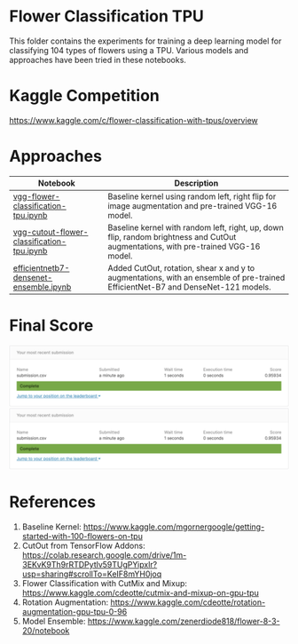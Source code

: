 # Flower Classification TPU

This folder contains the experiments for training a deep learning model for classifying 104 types of flowers using a TPU. Various models and approaches have been tried in these notebooks.

# Kaggle Competition

https://www.kaggle.com/c/flower-classification-with-tpus/overview

# Approaches

|       Notebook        |                       Description                       |
| --------------------- | ------------------------------------------------------- |
|[vgg-flower-classification-tpu.ipynb](https://github.com/anujdutt9/Kaggle-Competitions/blob/master/Flower-Classification-TPU/vgg-flower-classification-tpu.ipynb)| Baseline kernel using random left, right flip for image augmentation and pre-trained VGG-16 model. |
|[vgg-cutout-flower-classification-tpu.ipynb](https://github.com/anujdutt9/Kaggle-Competitions/blob/master/Flower-Classification-TPU/vgg-cutout-flower-classification-tpu.ipynb)| Baseline kernel with random left, right, up, down flip, random brightness and CutOut augmentations, with pre-trained VGG-16 model. |
|[efficientnetb7-densenet-ensemble.ipynb](https://github.com/anujdutt9/Kaggle-Competitions/blob/master/Flower-Classification-TPU/efficientnetb7-densenet-ensemble.ipynb)| Added CutOut, rotation, shear x and y to augmentations, with an ensemble of pre-trained EfficientNet-B7 and DenseNet-121 models.|

# Final Score

![Output](Flower-Classification-TPU/EfficientNet-DenseNet-Ensemble.png "Output")
![Output](EfficientNet-DenseNet-Ensemble.png "Output")

# References

1. Baseline Kernel: https://www.kaggle.com/mgornergoogle/getting-started-with-100-flowers-on-tpu
2. CutOut from TensorFlow Addons: https://colab.research.google.com/drive/1m-3EKvK9Th9rRTDPytlv59TUgPYipxlr?usp=sharing#scrollTo=KeIF8mYH0joq
3. Flower Classification with CutMix and Mixup: https://www.kaggle.com/cdeotte/cutmix-and-mixup-on-gpu-tpu
4. Rotation Augmentation: https://www.kaggle.com/cdeotte/rotation-augmentation-gpu-tpu-0-96
5. Model Ensemble: https://www.kaggle.com/zenerdiode818/flower-8-3-20/notebook

